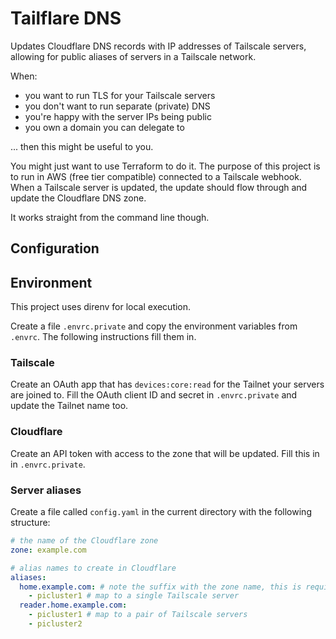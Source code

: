 # Tailflare DNS

Updates Cloudflare DNS records with IP addresses of Tailscale servers, allowing for public aliases of servers in a Tailscale network.

When:

- you want to run TLS for your Tailscale servers
- you don't want to run separate (private) DNS
- you're happy with the server IPs being public
- you own a domain you can delegate to

... then this might be useful to you.

You might just want to use Terraform to do it. The purpose of this project is to run in AWS (free tier compatible) connected to a Tailscale webhook. When a Tailscale server is updated, the update should flow through and update the Cloudflare DNS zone.

It works straight from the command line though.

## Configuration

## Environment

This project uses direnv for local execution.

Create a file `.envrc.private` and copy the environment variables from `.envrc`. The following instructions fill them in.

### Tailscale

Create an OAuth app that has `devices:core:read` for the Tailnet your servers are joined to. Fill the OAuth client ID and secret in `.envrc.private` and update the Tailnet name too.

### Cloudflare

Create an API token with access to the zone that will be updated. Fill this in in `.envrc.private`.

### Server aliases

Create a file called `config.yaml` in the current directory with the following structure:

```yaml
# the name of the Cloudflare zone
zone: example.com

# alias names to create in Cloudflare
aliases:
  home.example.com: # note the suffix with the zone name, this is required or updates will fail
    - picluster1 # map to a single Tailscale server
  reader.home.example.com:
    - picluster1 # map to a pair of Tailscale servers
    - picluster2
```

